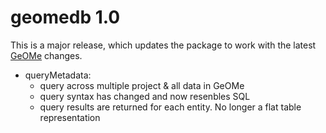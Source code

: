 # geomedb 1.0

This is a major release, which updates the package to work with the latest [GeOMe](https://geomedb.org) changes.

* queryMetadata: 
	* query across multiple project & all data in GeOMe
	* query syntax has changed and now resenbles SQL
	* query results are returned for each entity. No longer a flat table representation
